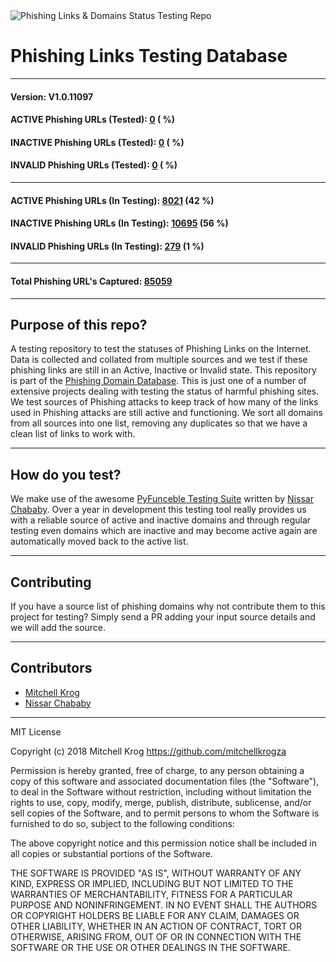 <img src="https://github.com/mitchellkrogza/Phishing-URL-Testing-Database-of-Link-Statuses/blob/master/dev-tools/phishing-logo.jpg" alt="Phishing Links & Domains Status Testing Repo"/>

# Phishing Links Testing Database  

_______________
#### Version: V1.0.11097
#### ACTIVE Phishing URLs (Tested): [0](https://raw.githubusercontent.com/mitchellkrogza/Phishing-URL-Testing-Database-of-Link-Statuses/master/phishing-urls-ACTIVE.txt) ( %)
#### INACTIVE Phishing URLs (Tested): [0](https://raw.githubusercontent.com/mitchellkrogza/Phishing-URL-Testing-Database-of-Link-Statuses/master/phishing-urls-INACTIVE.txt) ( %)
#### INVALID Phishing URLs (Tested): [0](https://raw.githubusercontent.com/mitchellkrogza/Phishing-URL-Testing-Database-of-Link-Statuses/master/phishing-urls-INVALID.txt) ( %)
*****************************
#### ACTIVE Phishing URLs (In Testing): [8021](https://raw.githubusercontent.com/mitchellkrogza/Phishing-URL-Testing-Database-of-Link-Statuses/master/phishing-urls-ACTIVE-in-testing.txt) (42 %)
#### INACTIVE Phishing URLs (In Testing): [10695](https://raw.githubusercontent.com/mitchellkrogza/Phishing-URL-Testing-Database-of-Link-Statuses/master/phishing-urls-INACTIVE-in-testing.txt) (56 %)
#### INVALID Phishing URLs (In Testing): [279](https://raw.githubusercontent.com/mitchellkrogza/Phishing-URL-Testing-Database-of-Link-Statuses/master/phishing-urls-INVALID-in-testing.txt) (1 %)
*****************************
#### Total Phishing URL's Captured: [85059](https://raw.githubusercontent.com/mitchellkrogza/Phishing-URL-Testing-Database-of-Link-Statuses/master/input-source/ALL-feeds-URLS.lst)
____________________


## Purpose of this repo?

A testing repository to test the statuses of Phishing Links on the Internet. Data is collected and collated from multiple sources and we test if these phishing links are still in an Active, Inactive or Invalid state. This repository is part of the [Phishing Domain Database](https://github.com/mitchellkrogza/Phishing.Database). This is just one of a number of extensive projects dealing with testing the status of harmful phishing sites. We test sources of Phishing attacks to keep track of how many of the links used in Phishing attacks are still active and functioning. We sort all domains from all sources into one list, removing any duplicates so that we have a clean list of links to work with.

************************************************
## How do you test?

We make use of the awesome [PyFunceble Testing Suite](https://github.com/funilrys/PyFunceble) written by [Nissar Chababy](https://github.com/funilrys/). Over a year in development this testing tool really provides us with a reliable source of active and inactive domains and through regular testing even domains which are inactive and may become active again are automatically moved back to the active list.

************************************************
## Contributing

If you have a source list of phishing domains why not contribute them to this project for testing? Simply send a PR adding your input source details and we will add the source. 


************************************************
## Contributors

- [Mitchell Krog](https://github.com/mitchellkrogza/)
- [Nissar Chababy](https://github.com/funilrys/)

************************************************
MIT License

Copyright (c) 2018 Mitchell Krog
https://github.com/mitchellkrogza

Permission is hereby granted, free of charge, to any person obtaining a copy
of this software and associated documentation files (the "Software"), to deal
in the Software without restriction, including without limitation the rights
to use, copy, modify, merge, publish, distribute, sublicense, and/or sell
copies of the Software, and to permit persons to whom the Software is
furnished to do so, subject to the following conditions:

The above copyright notice and this permission notice shall be included in all
copies or substantial portions of the Software.

THE SOFTWARE IS PROVIDED "AS IS", WITHOUT WARRANTY OF ANY KIND, EXPRESS OR
IMPLIED, INCLUDING BUT NOT LIMITED TO THE WARRANTIES OF MERCHANTABILITY,
FITNESS FOR A PARTICULAR PURPOSE AND NONINFRINGEMENT. IN NO EVENT SHALL THE
AUTHORS OR COPYRIGHT HOLDERS BE LIABLE FOR ANY CLAIM, DAMAGES OR OTHER
LIABILITY, WHETHER IN AN ACTION OF CONTRACT, TORT OR OTHERWISE, ARISING FROM,
OUT OF OR IN CONNECTION WITH THE SOFTWARE OR THE USE OR OTHER DEALINGS IN THE
SOFTWARE.

